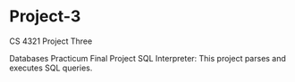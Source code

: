 # Project-3
CS 4321 Project Three

Databases Practicum Final Project
SQL Interpreter: This project parses and executes SQL queries.
